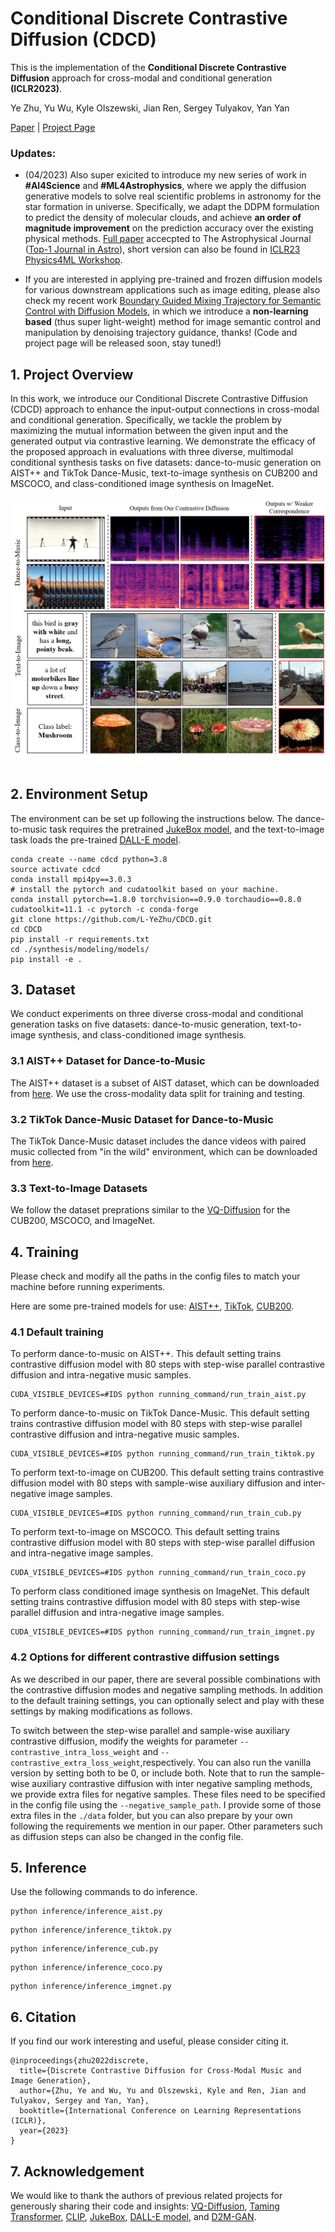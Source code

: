 # Conditional Discrete Contrastive Diffusion (CDCD)
 This is the implementation of the **Conditional Discrete Contrastive Diffusion** approach for cross-modal and conditional generation **(ICLR2023)**.

Ye Zhu, Yu Wu, Kyle Olszewski, Jian Ren, Sergey Tulyakov, Yan Yan

 [Paper](https://arxiv.org/abs/2206.07771) | [Project Page](https://l-yezhu.github.io/CDCD/)

### Updates:

- (04/2023) Also super exicited to introduce my new series of work in **#AI4Science** and **#ML4Astrophysics**, where we apply the diffusion generative models to solve real scientific problems in astronomy for the star formation in universe. Specifically, we adapt the DDPM formulation to predict the density of molecular clouds, and achieve **an order of magnitude improvement** on the prediction accuracy over the existing physical methods. [Full paper](https://arxiv.org/abs/2304.01670) accecpted to The Astrophysical Journal ([Top-1 Journal in Astro](https://scholar.google.com/citations?view_op=top_venues&hl=en&vq=phy_astronomyastrophysics)), short version can also be found in [ICLR23 Physics4ML Workshop](https://openreview.net/forum?id=KiwRgaRYqRE).

- If you are interested in applying pre-trained and frozen diffusion models for various downstream applications such as image editing, please also check my recent work [Boundary Guided Mixing Trajectory for Semantic Control with Diffusion Models](https://arxiv.org/abs/2302.08357), in which we introduce a **non-learning based** (thus super light-weight) method for image semantic control and manipulation by denoising trajectory guidance, thanks! (Code and project page will be released soon, stay tuned!)   


 ## 1. Project Overview
 In this work, we introduce our Conditional Discrete Contrastive Diffusion (CDCD) approach to enhance the input-output connections in cross-modal and conditional generation. 
 Specifically, we tackle the problem by maximizing the mutual information between the given input and the generated output via contrastive learning.
 We demonstrate the efficacy of the proposed approach in evaluations with three diverse, multimodal conditional synthesis tasks on five datasets: dance-to-music generation on AIST++ and TikTok Dance-Music, text-to-image synthesis on CUB200 and MSCOCO, and class-conditioned image synthesis on ImageNet.

 <p align="center">
    <img src="assets/teaser_white.png" width="550">

## 2. Environment Setup
The environment can be set up following the instructions below.
The dance-to-music task requires the pretrained [JukeBox model](https://github.com/openai/jukebox), and the text-to-image task loads the pre-trained [DALL-E model](https://github.com/openai/DALL-E).

```
conda create --name cdcd python=3.8
source activate cdcd
conda install mpi4py==3.0.3
# install the pytorch and cudatoolkit based on your machine.
conda install pytorch==1.8.0 torchvision==0.9.0 torchaudio==0.8.0 cudatoolkit=11.1 -c pytorch -c conda-forge
git clone https://github.com/L-YeZhu/CDCD.git
cd CDCD
pip install -r requirements.txt
cd ./synthesis/modeling/models/
pip install -e .
```


## 3. Dataset
We conduct experiments on three diverse cross-modal and conditional generation tasks on five datasets: dance-to-music generation, text-to-image synthesis, and class-conditioned image synthesis.

### 3.1 AIST++ Dataset for Dance-to-Music
The AIST++ dataset is a subset of AIST dataset, which can be downloaded from [here](https://google.github.io/aistplusplus_dataset/download.html). We use the cross-modality data split for training and testing. 

### 3.2 TikTok Dance-Music Dataset for Dance-to-Music
The TikTok Dance-Music dataset includes the dance videos with paired music collected from "in the wild" environment, which can be downloaded from [here](https://github.com/L-YeZhu/D2M-GAN).

### 3.3 Text-to-Image Datasets
We follow the dataset preprations similar to the [VQ-Diffusion](https://github.com/cientgu/VQ-Diffusion) for the CUB200, MSCOCO, and ImageNet.



## 4. Training

Please check and modify all the paths in the config files to match your machine before running experiments.

Here are some pre-trained models for use: [AIST++](https://drive.google.com/file/d/1hUSnEAbuoxZC7NLQHn_2IEgC46eB3MST/view?usp=share_link), [TikTok](https://drive.google.com/file/d/1wZnMMeIH0wlGs9lRx7qa0lF27oI5tjur/view?usp=share_link), [CUB200](https://drive.google.com/file/d/1WedoI9KDbwr4hYJ9vg91ho8MgmGHFaBr/view?usp=share_link).


### 4.1 Default training
To perform dance-to-music on AIST++. This default setting trains contrastive diffusion model with 80 steps with step-wise parallel contrastive diffusion and intra-negative music samples.

```
CUDA_VISIBLE_DEVICES=#IDS python running_command/run_train_aist.py 
```

To perform dance-to-music on TikTok Dance-Music. This default setting trains contrastive diffusion model with 80 steps with step-wise parallel contrastive diffusion and intra-negative music samples.

```
CUDA_VISIBLE_DEVICES=#IDS python running_command/run_train_tiktok.py 
```

To perform text-to-image on CUB200. This default setting trains contrastive diffusion model with 80 steps with sample-wise auxiliary diffusion and inter-negative image samples.

```
CUDA_VISIBLE_DEVICES=#IDS python running_command/run_train_cub.py 
```

To perform text-to-image on MSCOCO. This default setting trains contrastive diffusion model with 80 steps with step-wise parallel diffusion and intra-negative image samples.

```
CUDA_VISIBLE_DEVICES=#IDS python running_command/run_train_coco.py 
```

To perform class conditioned image synthesis on ImageNet. This default setting trains contrastive diffusion model with 80 steps with step-wise parallel diffusion and intra-negative image samples.

```
CUDA_VISIBLE_DEVICES=#IDS python running_command/run_train_imgnet.py 
```

### 4.2 Options for different contrastive diffusion settings
As we described in our paper, there are several possible combinations with the contrastive diffusion modes and negative sampling methods. In addition to the default training settings, you can optionally select and play with these settings by making modifications as follows.

To switch between the step-wise parallel and sample-wise auxiliary contrastive diffusion, modify the weights for parameter ```--contrastive_intra_loss_weight``` and ```--contrastive_extra_loss_weight```,respectively. You can also run the vanilla version by setting both to be 0, or include both. Note that to run the sample-wise auxiliary contrastive diffusion with inter negative sampling methods, we provide extra files for negative samples. These files need to be specified in the config file using the ```--negative_sample_path```. I provide some of those extra files in the ```./data``` folder, but you can also prepare by your own following the requirements we mention in our paper.
Other parameters such as diffusion steps can also be changed in the config file.



## 5. Inference

Use the following commands to do inference.

```
python inference/inference_aist.py
```

```
python inference/inference_tiktok.py
```

```
python inference/inference_cub.py
```


```
python inference/inference_coco.py
```

```
python inference/inference_imgnet.py
```


## 6. Citation
If you find our work interesting and useful, please consider citing it.
```
@inproceedings{zhu2022discrete,
  title={Discrete Contrastive Diffusion for Cross-Modal Music and Image Generation},
  author={Zhu, Ye and Wu, Yu and Olszewski, Kyle and Ren, Jian and Tulyakov, Sergey and Yan, Yan},
  booktitle={International Conference on Learning Representations (ICLR)},
  year={2023}
}
```

## 7. Acknowledgement
We would like to thank the authors of previous related projects for generously sharing their code and insights: [VQ-Diffusion](https://github.com/cientgu/VQ-Diffusion), [Taming Transformer](https://github.com/CompVis/taming-transformers), [CLIP](https://github.com/openai/CLIP), [JukeBox](https://github.com/openai/jukebox), [DALL-E model](https://github.com/openai/DALL-E), and [D2M-GAN](https://github.com/L-YeZhu/D2M-GAN).



